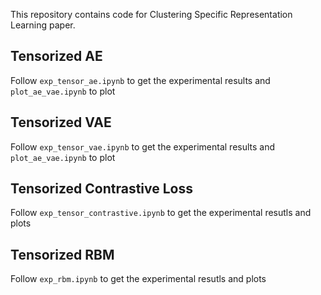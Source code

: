 This repository contains code for Clustering Specific Representation Learning paper.

## Tensorized AE
Follow `exp_tensor_ae.ipynb` to get the experimental results and `plot_ae_vae.ipynb` to plot

## Tensorized VAE
Follow `exp_tensor_vae.ipynb` to get the experimental results and `plot_ae_vae.ipynb` to plot

## Tensorized Contrastive Loss
Follow `exp_tensor_contrastive.ipynb` to get the experimental resutls and plots


## Tensorized RBM
Follow `exp_rbm.ipynb` to get the experimental resutls and plots

